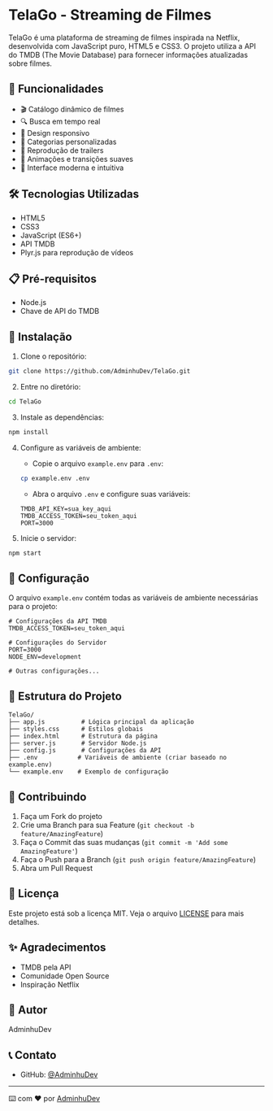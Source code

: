 # TelaGo - Streaming de Filmes

TelaGo é uma plataforma de streaming de filmes inspirada na Netflix, desenvolvida com JavaScript puro, HTML5 e CSS3. O projeto utiliza a API do TMDB (The Movie Database) para fornecer informações atualizadas sobre filmes.

## 🚀 Funcionalidades

- 🎬 Catálogo dinâmico de filmes
- 🔍 Busca em tempo real
- 📱 Design responsivo
- 🎯 Categorias personalizadas
- 🎥 Reprodução de trailers
- 💫 Animações e transições suaves
- 🌈 Interface moderna e intuitiva

## 🛠️ Tecnologias Utilizadas

- HTML5
- CSS3
- JavaScript (ES6+)
- API TMDB
- Plyr.js para reprodução de vídeos

## 📋 Pré-requisitos

- Node.js
- Chave de API do TMDB

## 🔧 Instalação

1. Clone o repositório:
```bash
git clone https://github.com/AdminhuDev/TelaGo.git
```

2. Entre no diretório:
```bash
cd TelaGo
```

3. Instale as dependências:
```bash
npm install
```

4. Configure as variáveis de ambiente:
   - Copie o arquivo `example.env` para `.env`:
   ```bash
   cp example.env .env
   ```
   - Abra o arquivo `.env` e configure suas variáveis:
   ```env
   TMDB_API_KEY=sua_key_aqui
   TMDB_ACCESS_TOKEN=seu_token_aqui
   PORT=3000
   ```

5. Inicie o servidor:
```bash
npm start
```

## 🔑 Configuração

O arquivo `example.env` contém todas as variáveis de ambiente necessárias para o projeto:

```env
# Configurações da API TMDB
TMDB_ACCESS_TOKEN=seu_token_aqui

# Configurações do Servidor
PORT=3000
NODE_ENV=development

# Outras configurações...
```

## 🎨 Estrutura do Projeto

```
TelaGo/
├── app.js          # Lógica principal da aplicação
├── styles.css      # Estilos globais
├── index.html      # Estrutura da página
├── server.js       # Servidor Node.js
├── config.js       # Configurações da API
├── .env           # Variáveis de ambiente (criar baseado no example.env)
└── example.env    # Exemplo de configuração
```

## 🤝 Contribuindo

1. Faça um Fork do projeto
2. Crie uma Branch para sua Feature (`git checkout -b feature/AmazingFeature`)
3. Faça o Commit das suas mudanças (`git commit -m 'Add some AmazingFeature'`)
4. Faça o Push para a Branch (`git push origin feature/AmazingFeature`)
5. Abra um Pull Request

## 📝 Licença

Este projeto está sob a licença MIT. Veja o arquivo [LICENSE](LICENSE) para mais detalhes.

## ✨ Agradecimentos

- TMDB pela API
- Comunidade Open Source
- Inspiração Netflix

## 👤 Autor

AdminhuDev

## 📞 Contato

- GitHub: [@AdminhuDev](https://github.com/AdminhuDev)

---
⌨️ com ❤️ por [AdminhuDev](https://github.com/AdminhuDev) 

